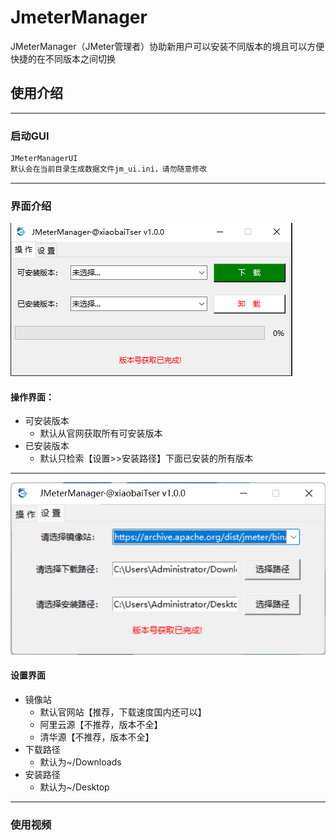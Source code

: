 # JmeterManager
JMeterManager（JMeter管理者）协助新用户可以安装不同版本的境且可以方便快捷的在不同版本之间切换

## 使用介绍

------
### 启动GUI
``` cmd
JMeterManagerUI
默认会在当前目录生成数据文件jm_ui.ini，请勿随意修改
```  
------
### 界面介绍
![操作界面](https://github.com/Tser/JMeterManager/blob/02e619f301ce4c0df28ad2b3dd875582a7b61812/JMeterManager/image/gui_operate.png?raw=true "操作界面")

#### 操作界面：
- 可安装版本
  - 默认从官网获取所有可安装版本
- 已安装版本
  - 默认只检索【设置>>安装路径】下面已安装的所有版本
------

![设置界面](https://github.com/Tser/JMeterManager/blob/02e619f301ce4c0df28ad2b3dd875582a7b61812/JMeterManager/image/gui_settings.png?raw=true "设置界面")

#### 设置界面
- 镜像站
  - 默认官网站【推荐，下载速度国内还可以】
  - 阿里云源【不推荐，版本不全】
  - 清华源【不推荐，版本不全】
- 下载路径
  - 默认为~/Downloads
- 安装路径
  - 默认为~/Desktop

------
### 使用视频